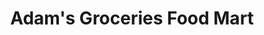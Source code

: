 ---
title: "Adam's Groceries Food Mart"
url: /detroit/adams-groceries-food-mart/
shop: Lebensmittel
---